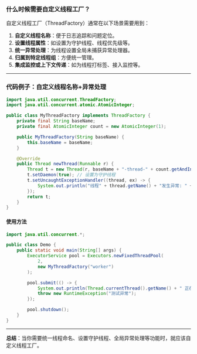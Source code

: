 ### 什么时候需要自定义线程工厂？

自定义线程工厂（ThreadFactory）通常在以下场景需要用到：

1. **自定义线程名称**：便于日志追踪和问题定位。
2. **设置线程属性**：如设置为守护线程、线程优先级等。
3. **统一异常处理**：为线程设置全局未捕获异常处理器。
4. **归属到特定线程组**：方便统一管理。
5. **集成监控或上下文传递**：如为线程打标签、接入监控等。

---

### 代码例子：自定义线程名称+异常处理

```java
import java.util.concurrent.ThreadFactory;
import java.util.concurrent.atomic.AtomicInteger;

public class MyThreadFactory implements ThreadFactory {
    private final String baseName;
    private final AtomicInteger count = new AtomicInteger(1);

    public MyThreadFactory(String baseName) {
        this.baseName = baseName;
    }

    @Override
    public Thread newThread(Runnable r) {
        Thread t = new Thread(r, baseName + "-thread-" + count.getAndIncrement());
        t.setDaemon(true); // 设置为守护线程
        t.setUncaughtExceptionHandler((thread, ex) -> {
            System.out.println("线程" + thread.getName() + "发生异常: " + ex.getMessage());
        });
        return t;
    }
}
```

#### 使用方法

```java
import java.util.concurrent.*;

public class Demo {
    public static void main(String[] args) {
        ExecutorService pool = Executors.newFixedThreadPool(
            2,
            new MyThreadFactory("worker")
        );

        pool.submit(() -> {
            System.out.println(Thread.currentThread().getName() + " 正在执行任务");
            throw new RuntimeException("测试异常");
        });

        pool.shutdown();
    }
}
```

---

**总结**：当你需要统一线程命名、设置守护线程、全局异常处理等功能时，就应该自定义线程工厂。